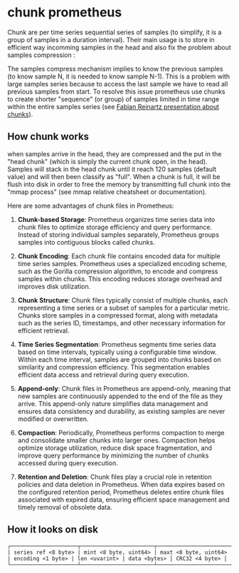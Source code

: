 # chunk prometheus

Chunk are per time series sequential series of samples (to simplify, it is a group of samples in a duration interval). Their main usage is to store in efficient way incomming samples in the head and also fix the problem about samples compression :

The samples compress mechanism implies to know the previous samples (to know sample N, it is needed to know sample N-1). This is a problem with large samples series because to access the last sample we have to read all previous samples from start. To resolve this issue prometheus use chunks to create shorter "sequence" (or group) of samples limited in time range within the entire samples series (see [Fabian Reinartz presentation about chunks](https://youtu.be/b_pEevMAC3I?t=533)).

## How chunk works

when samples arrive in the head, they are compressed and the put in the "head chunk" (which is simply the current chunk open, in the head). Samples will stack in the head chunk until it reach 120 samples (default value) and will then been classify as "full". When a chunk is full, it will be flush into disk in order to free the memory by transmitting full chunk into the "mmap process" (see mmap relative cheatsheet or documentation).

Here are some advantages of chunk files in Prometheus:

1. **Chunk-based Storage**: Prometheus organizes time series data into chunk files to optimize storage efficiency and query performance. Instead of storing individual samples separately, Prometheus groups samples into contiguous blocks called chunks.

2. **Chunk Encoding**: Each chunk file contains encoded data for multiple time series samples. Prometheus uses a specialized encoding scheme, such as the Gorilla compression algorithm, to encode and compress samples within chunks. This encoding reduces storage overhead and improves disk utilization.

3. **Chunk Structure**: Chunk files typically consist of multiple chunks, each representing a time series or a subset of samples for a particular metric. Chunks store samples in a compressed format, along with metadata such as the series ID, timestamps, and other necessary information for efficient retrieval.

4. **Time Series Segmentation**: Prometheus segments time series data based on time intervals, typically using a configurable time window. Within each time interval, samples are grouped into chunks based on similarity and compression efficiency. This segmentation enables efficient data access and retrieval during query execution.

5. **Append-only**: Chunk files in Prometheus are append-only, meaning that new samples are continuously appended to the end of the file as they arrive. This append-only nature simplifies data management and ensures data consistency and durability, as existing samples are never modified or overwritten.

6. **Compaction**: Periodically, Prometheus performs compaction to merge and consolidate smaller chunks into larger ones. Compaction helps optimize storage utilization, reduce disk space fragmentation, and improve query performance by minimizing the number of chunks accessed during query execution.

7. **Retention and Deletion**: Chunk files play a crucial role in retention policies and data deletion in Prometheus. When data expires based on the configured retention period, Prometheus deletes entire chunk files associated with expired data, ensuring efficient space management and timely removal of obsolete data.

## How it looks on disk

```
┌─────────────────────┬───────────────────────┬───────────────────────┬───────────────────┬───────────────┬──────────────┬────────────────┐
| series ref <8 byte> | mint <8 byte, uint64> | maxt <8 byte, uint64> | encoding <1 byte> | len <uvarint> | data <bytes> │ CRC32 <4 byte> │
└─────────────────────┴───────────────────────┴───────────────────────┴───────────────────┴───────────────┴──────────────┴────────────────┘
```